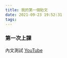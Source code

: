 ```yaml
---
title: 我的第一個貼文
date: 2021-09-23 19:52:31
tags:
---
```


### 第一次上課

內文測試
[YouTube](https://www.youtube.com/)
